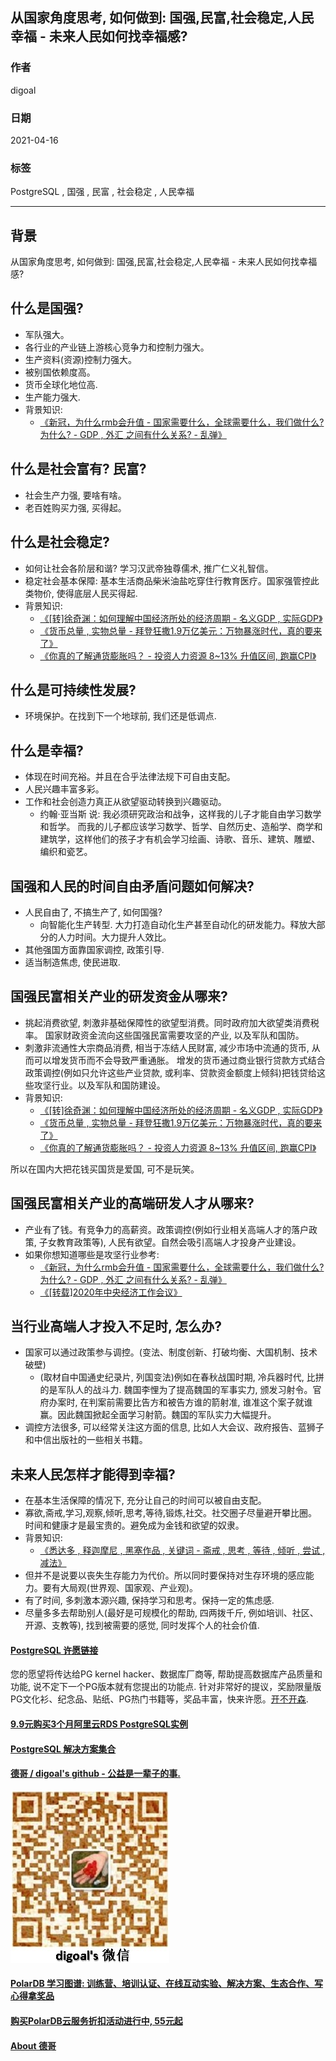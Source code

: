 ## 从国家角度思考, 如何做到: 国强,民富,社会稳定,人民幸福 - 未来人民如何找幸福感?   
  
### 作者  
digoal  
  
### 日期  
2021-04-16   
  
### 标签  
PostgreSQL , 国强 , 民富 , 社会稳定 , 人民幸福  
  
----  
  
## 背景  
  
从国家角度思考, 如何做到: 国强,民富,社会稳定,人民幸福 - 未来人民如何找幸福感?   
  
## 什么是国强?  
- 军队强大。  
- 各行业的产业链上游核心竞争力和控制力强大。  
- 生产资料(资源)控制力强大。  
- 被别国依赖度高。  
- 货币全球化地位高.   
- 生产能力强大.   
- 背景知识:   
    - [《新冠，为什么rmb会升值 - 国家需要什么，全球需要什么，我们做什么? 为什么? - GDP , 外汇 之间有什么关系?  - 乱弹》](../202101/20210118_04.md)    
  
## 什么是社会富有? 民富?   
- 社会生产力强, 要啥有啥。  
- 老百姓购买力强, 买得起。  
  
## 什么是社会稳定?   
- 如何让社会各阶层和谐? 学习汉武帝独尊儒术, 推广仁义礼智信。  
- 稳定社会基本保障: 基本生活商品柴米油盐吃穿住行教育医疗。国家强管控此类物价, 使得底层人民买得起.   
- 背景知识:   
    - [《[转]徐奇渊：如何理解中国经济所处的经济周期 - 名义GDP , 实际GDP》](../202101/20210110_01.md)    
    - [《货币总量 , 实物总量 - 拜登狂撒1.9万亿美元：万物暴涨时代，真的要来了》](../202101/20210123_02.md)    
    - [《你真的了解通货膨胀吗？ - 投资人力资源 8~13% 升值区间, 跑赢CPI》](../202101/20210123_01.md)    
  
## 什么是可持续性发展?   
- 环境保护。在找到下一个地球前, 我们还是低调点.    
  
## 什么是幸福?   
- 体现在时间充裕。并且在合乎法律法规下可自由支配。  
- 人民兴趣丰富多彩。  
- 工作和社会创造力真正从欲望驱动转换到兴趣驱动。  
    - 约翰·亚当斯 说: 我必须研究政治和战争，这样我的儿子才能自由学习数学和哲学。 而我的儿子都应该学习数学、哲学、自然历史、造船学、商学和建筑学，这样他们的孩子才有机会学习绘画、诗歌、音乐、建筑、雕塑、编织和瓷艺。   
  
## 国强和人民的时间自由矛盾问题如何解决?   
- 人民自由了, 不搞生产了, 如何国强?   
    - 向智能化生产转型. 大力打造自动化生产甚至自动化的研发能力。释放大部分的人力时间。大力提升人效比。  
- 其他强国方面靠国家调控, 政策引导.     
- 适当制造焦虑, 使民进取.  
  
## 国强民富相关产业的研发资金从哪来?  
- 挑起消费欲望, 刺激非基础保障性的欲望型消费。同时政府加大欲望类消费税率。 国家财政资金流向这些国强民富需要攻坚的产业, 以及军队和国防。  
- 刺激非流通性大宗商品消费, 相当于冻结人民财富, 减少市场中流通的货币, 从而可以增发货币而不会导致严重通胀。 增发的货币通过商业银行贷款方式结合政策调控(例如只允许这些产业贷款, 或利率、贷款资金额度上倾斜)把钱贷给这些攻坚行业。以及军队和国防建设。  
- 背景知识:   
    - [《[转]徐奇渊：如何理解中国经济所处的经济周期 - 名义GDP , 实际GDP》](../202101/20210110_01.md)    
    - [《货币总量 , 实物总量 - 拜登狂撒1.9万亿美元：万物暴涨时代，真的要来了》](../202101/20210123_02.md)    
    - [《你真的了解通货膨胀吗？ - 投资人力资源 8~13% 升值区间, 跑赢CPI》](../202101/20210123_01.md)    
  
所以在国内大把花钱买国货是爱国, 可不是玩笑。  
  
## 国强民富相关产业的高端研发人才从哪来?  
- 产业有了钱。有竞争力的高薪资。政策调控(例如行业相关高端人才的落户政策, 子女教育政策等), 人民有欲望。自然会吸引高端人才投身产业建设。  
- 如果你想知道哪些是攻坚行业参考:    
    - [《新冠，为什么rmb会升值 - 国家需要什么，全球需要什么，我们做什么? 为什么? - GDP , 外汇 之间有什么关系?  - 乱弹》](../202101/20210118_04.md)    
    - [《[转载]2020年中央经济工作会议》](../202012/20201230_01.md)    
  
## 当行业高端人才投入不足时, 怎么办?   
- 国家可以通过政策参与调控。(变法、制度创新、打破均衡、大国机制、技术破壁)     
    - (取材自中国通史纪录片, 列国变法)例如在春秋战国时期, 冷兵器时代, 比拼的是军队人的战斗力. 魏国李悝为了提高魏国的军事实力, 颁发习射令。官府办案时, 在判案前需要比告方和被告方谁的箭射准, 谁准这个案子就谁赢。因此魏国掀起全面学习射箭。魏国的军队实力大幅提升。  
- 调控方法很多, 可以经常关注这方面的信息, 比如人大会议、政府报告、蓝狮子和中信出版社的一些相关书籍。  
  
## 未来人民怎样才能得到幸福?  
- 在基本生活保障的情况下, 充分让自己的时间可以被自由支配。  
- 寡欲,斋戒,学习,观察,倾听,思考,等待,锻炼,社交。社交圈子尽量避开攀比圈。时间和健康才是最宝贵的。避免成为金钱和欲望的奴隶。  
- 背景知识:   
    - [《悉达多 , 释迦摩尼 , 黑塞作品 , 关键词 - 斋戒 , 思考 , 等待 , 倾听 , 尝试 , 减法》](../202103/20210319_03.md)    
- 但并不是说要以丧失生存能力为代价。所以同时要保持对生存环境的感应能力。要有大局观(世界观、国家观、产业观)。  
- 有了时间, 多刺激本源兴趣, 保持学习和思考。保持一定的焦虑感.      
- 尽量多多去帮助别人(最好是可规模化的帮助, 四两拨千斤, 例如培训、社区、开源、支教等), 找到被需要的感觉, 同时发挥个人的社会价值.    
     
  
#### [PostgreSQL 许愿链接](https://github.com/digoal/blog/issues/76 "269ac3d1c492e938c0191101c7238216")
您的愿望将传达给PG kernel hacker、数据库厂商等, 帮助提高数据库产品质量和功能, 说不定下一个PG版本就有您提出的功能点. 针对非常好的提议，奖励限量版PG文化衫、纪念品、贴纸、PG热门书籍等，奖品丰富，快来许愿。[开不开森](https://github.com/digoal/blog/issues/76 "269ac3d1c492e938c0191101c7238216").  
  
  
#### [9.9元购买3个月阿里云RDS PostgreSQL实例](https://www.aliyun.com/database/postgresqlactivity "57258f76c37864c6e6d23383d05714ea")
  
  
#### [PostgreSQL 解决方案集合](https://yq.aliyun.com/topic/118 "40cff096e9ed7122c512b35d8561d9c8")
  
  
#### [德哥 / digoal's github - 公益是一辈子的事.](https://github.com/digoal/blog/blob/master/README.md "22709685feb7cab07d30f30387f0a9ae")
  
  
![digoal's wechat](../pic/digoal_weixin.jpg "f7ad92eeba24523fd47a6e1a0e691b59")
  
  
#### [PolarDB 学习图谱: 训练营、培训认证、在线互动实验、解决方案、生态合作、写心得拿奖品](https://www.aliyun.com/database/openpolardb/activity "8642f60e04ed0c814bf9cb9677976bd4")
  
  
#### [购买PolarDB云服务折扣活动进行中, 55元起](https://www.aliyun.com/activity/new/polardb-yunparter?userCode=bsb3t4al "e0495c413bedacabb75ff1e880be465a")
  
  
#### [About 德哥](https://github.com/digoal/blog/blob/master/me/readme.md "a37735981e7704886ffd590565582dd0")
  
